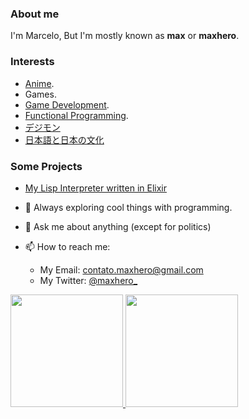 ### About me
I'm Marcelo, But I'm mostly known as **max** or **maxhero**.

### Interests
 - [Anime](https://anilist.co/user/maxhero/).
 - Games.
 - [Game Development](https://en.wikipedia.org/wiki/Video_game_development).
 - [Functional Programming](https://en.wikipedia.org/wiki/Functional_programming).
 - [デジモン](## "Or Digimon if you don't speak japanese")
 - [日本語と日本の文化](## "Japanese Language + Japanese Culture")

### Some Projects
 - [My Lisp Interpreter written in Elixir](https://gist.github.com/themaxhero/1235fa762d5f4d0548ad743f2881a2fa)

- 🔭 Always exploring cool things with programming.
- 💬 Ask me about anything (except for politics)
- 📫 How to reach me:
  - My Email: [contato.maxhero@gmail.com](mailto:contato.maxhero@gmail.com)
  - My Twitter: [@maxhero_](http://www.twitter.com/maxhero_)

<div>
  <a href="https://github.com/themaxhero">
  <img height="180em" src="https://github-readme-stats.vercel.app/api/top-langs/?username=themaxhero&layout=compact&langs_count=7&theme=monokai"/>
  <img height="180em" src="https://github-readme-stats.vercel.app/api?username=themaxhero&show_icons=true&theme=monokai&include_all_commits=true&count_private=true"/>
</div>

<!--
**themaxhero/themaxhero** is a ✨ _special_ ✨ repository because its `README.md` (this file) appears on your GitHub profile.

Here are some ideas to get you started:

- 🔭 I’m currently working on ...
- 🌱 I’m currently learning ...
- 👯 I’m looking to collaborate on ...
- 🤔 I’m looking for help with ...
- 💬 Ask me about ...
- 📫 How to reach me: ...
- 😄 Pronouns: ...
- ⚡ Fun fact: ...
-->
